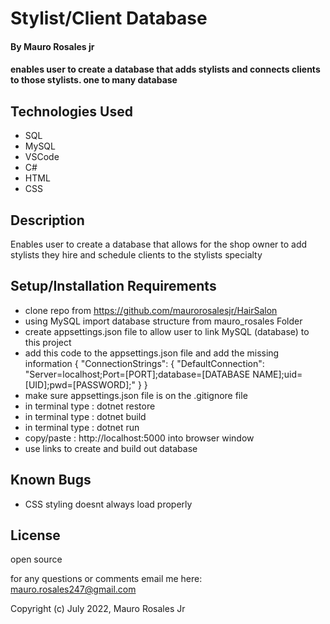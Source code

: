 # Stylist/Client Database

#### By Mauro Rosales jr

#### enables user to create a database that adds stylists and connects clients to those stylists. one to many database

## Technologies Used

* SQL
* MySQL
* VSCode
* C#
* HTML
* CSS

## Description

Enables user to create a database that allows for the shop owner to add stylists they hire and schedule clients to the stylists specialty

## Setup/Installation Requirements

* clone repo from https://github.com/maurorosalesjr/HairSalon
* using MySQL import database structure from mauro_rosales Folder
* create appsettings.json file to allow user to link MySQL (database) to this project 
* add this code to the appsettings.json file and add the missing information
{
  "ConnectionStrings": {
      "DefaultConnection": "Server=localhost;Port=[PORT];database=[DATABASE NAME];uid=[UID];pwd=[PASSWORD];"
  }
}
* make sure appsettings.json file is on the .gitignore file
* in terminal type : dotnet restore
* in terminal type : dotnet build
* in terminal type : dotnet run
* copy/paste : http://localhost:5000 into browser window
* use links to create and build out database



## Known Bugs

* CSS styling doesnt always load properly

## License

open source

for any questions or comments email me here: mauro.rosales247@gmail.com

Copyright (c) July 2022, Mauro Rosales Jr
